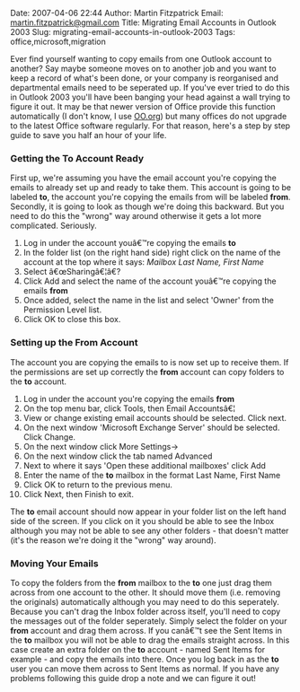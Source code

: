 Date: 2007-04-06 22:44
Author: Martin Fitzpatrick
Email: martin.fitzpatrick@gmail.com
Title: Migrating Email Accounts in Outlook 2003
Slug: migrating-email-accounts-in-outlook-2003
Tags: office,microsoft,migration

Ever find yourself wanting to copy emails from one Outlook account to another? Say maybe someone moves on to another job and you want to keep a record of what's been done, or your company is reorganised and departmental emails need to be seperated up. If you've ever tried to do this in Outlook 2003 you'll have been banging your head against a wall trying to figure it out. It may be that newer version of Office provide this function automatically (I don't know, I use [OO.org][1]) but many offices do not upgrade to the latest Office software regularly. For that reason, here's a step by step guide to save you half an hour of your life. 
### Getting the To Account Ready

First up, we're assuming you have the email account you're copying the emails to already set up and ready to take them. This account is going to be labeled **to**, the account you're copying the emails from will be labeled **from**. Secondly, it is going to look as though we're doing this backward. But you need to do this the "wrong" way around otherwise it gets a lot more complicated. Seriously. 

1.  Log in under the account youâ€™re copying the emails **to**
2.  In the folder list (on the right hand side) right click on the name of the account at the top where it says: *Mailbox  Last Name, First Name*
3.  Select â€œSharingâ€¦â€?
4.  Click Add and select the name of the account youâ€™re copying the emails **from**
5.  Once added, select the name in the list and select 'Owner' from the Permission Level list.
6.  Click OK to close this box.

### Setting up the From Account

The account you are copying the emails to is now set up to receive them. If the permissions are set up correctly the **from** account can copy folders to the **to** account. 

1.  Log in under the account you're copying the emails **from**
2.  On the top menu bar, click Tools, then Email Accountsâ€¦
3.  View or change existing email accounts should be selected. Click next.
4.  On the next window 'Microsoft Exchange Server' should be selected. Click Change.
5.  On the next window click More Settings->
6.  On the next window click the tab named Advanced
7.  Next to where it says 'Open these additional mailboxes' click Add
8.  Enter the name of the **to** mailbox in the format Last Name, First Name
9.  Click OK to return to the previous menu.
10. Click Next, then Finish to exit. 

The **to** email account should now appear in your folder list on the left hand side of the screen. If you click on it you should be able to see the Inbox although you may not be able to see any other folders - that doesn't matter (it's the reason we're doing it the "wrong" way around). 

### Moving Your Emails

To copy the folders from the  **from** mailbox to the **to** one just drag them across from one account to the other. It should move them (i.e. removing the originals) automatically although you may need to do this seperately. Because you can't drag the Inbox folder across itself, you'll need to copy the messages out of the folder seperately. Simply select the folder on your **from** account and drag them across. If you canâ€™t see the Sent Items in the **to** mailbox you will not be able to drag the emails straight across. In this case create an extra folder on the **to** account - named Sent Items for example - and copy the emails into there. Once you log back in as the **to** user you can move them across to Sent Items as normal. If you have any problems following this guide drop a note and we can figure it out!

 [1]: http://www.openoffice.org